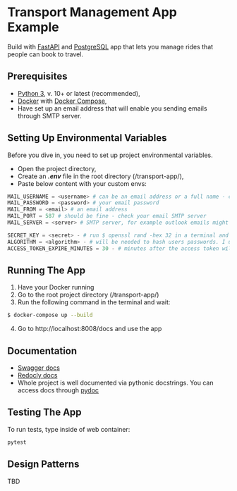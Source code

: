 # Transport Management App Example

Build with [FastAPI](https://fastapi.tiangolo.com/) and [PostgreSQL](https://www.postgresql.org/) app that lets you manage rides that people can book to travel.

## Prerequisites

- [Python 3](https://www.python.org/), v. 10+ or latest (recommended),
- [Docker](https://www.docker.com/) with [Docker Compose](https://docs.docker.com/compose/),
- Have set up an email address that will enable you sending emails through SMTP server.

## Setting Up Environmental Variables

Before you dive in, you need to set up project environmental variables.
- Open the project directory,
- Create an ***.env*** file in the root directory (/transport-app/),
- Paste below content with your custom envs:

```python
MAIL_USERNAME = <username> # can be an email address or a full name - check your email settings
MAIL_PASSWORD = <password> # your email password
MAIL_FROM = <email> # an email address
MAIL_PORT = 587 # should be fine - check your email SMTP server
MAIL_SERVER = <server> # SMTP server, for example outlook emails might have: smtp.office365.com

SECRET_KEY = <secret> - # run $ openssl rand -hex 32 in a terminal and paste the result
ALGORITHM = <algorithm> - # will be needed to hash users passwords. I used HS256 for development
ACCESS_TOKEN_EXPIRE_MINUTES = 30 - # minutes after the access token will be expired. Can leave as it is
```

## Running The App

1. Have your Docker running
2. Go to the root project directory (/transport-app/)
3. Run the following command in the terminal and wait:
```bash
$ docker-compose up --build
```
4. Go to http://localhost:8008/docs and use the app

## Documentation

- [Swagger docs](http://localhost:8008/docs)
- [Redocly docs](http://localhost:8008/redoc)
- Whole project is well documented via pythonic docstrings. You can access docs through [pydoc](https://docs.python.org/3/library/pydoc.html)

## Testing The App

To run tests, type inside of web container:
```bash
pytest
```

## Design Patterns

TBD
